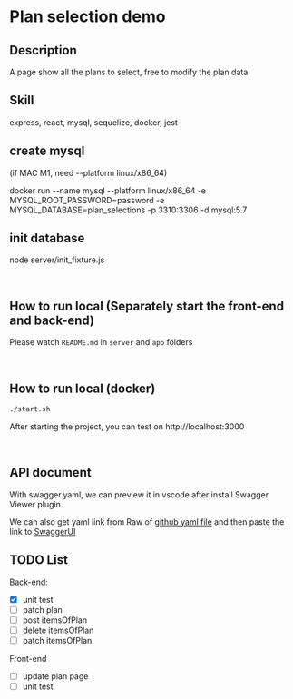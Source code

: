 # Plan selection demo

## Description
A page show all the plans to select, free to modify the plan data

## Skill
express, react, mysql, sequelize, docker, jest

## create mysql
(if MAC M1, need --platform linux/x86_64)

docker run --name mysql --platform linux/x86_64 -e MYSQL_ROOT_PASSWORD=password -e MYSQL_DATABASE=plan_selections -p 3310:3306 -d mysql:5.7

## init database
node server/init_fixture.js

<br/>

## How to run local (Separately start the front-end and back-end)
Please watch `README.md` in `server` and `app` folders

<br/>

## How to run local (docker)

```sh
./start.sh
```
After starting the project, you can test on http://localhost:3000

<br/>


## API document
With swagger.yaml, we can preview it in vscode after install Swagger Viewer plugin.  

We can also get yaml link from Raw of [github yaml file](https://github.com/shad0xfox/plan_selections_demo/blob/master/swagger.yaml) and then paste the link to [SwaggerUI](https://petstore.swagger.io/)

## TODO List

Back-end: 
- [X] unit test
- [ ] patch plan
- [ ] post itemsOfPlan
- [ ] delete itemsOfPlan
- [ ] patch itemsOfPlan  

Front-end
- [ ] update plan page
- [ ] unit test